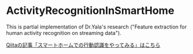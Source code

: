 # ActivityRecognitionInSmartHome

This is partial implementation of Dr.Yala's research ("Feature extraction for human activity recognition on streaming data").

[Qiitaの記事「スマートホームでの行動認識をやってみる」はこちら](https://qiita.com/LittleWat/items/d5175c078edf7e1a45a7)
